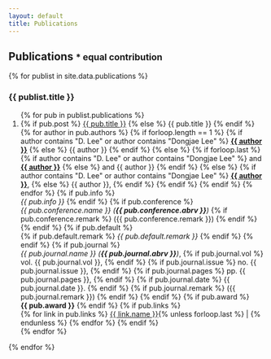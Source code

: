 ```yaml
---
layout: default
title: Publications
---
```


## Publications <small>* equal contribution</small>


{% for publist in site.data.publications %}
### {{ publist.title }}
<ol class="pub {{ publist.classname }}">
{% for pub in publist.publications %}
    <li>
        {% if pub.post %}
            <a href="{{ pub.post }}">{{ pub.title }}</a>
        {% else %}
            {{ pub.title }}
        {% endif %}
        <br>
        {% for author in pub.authors %}
            {% if forloop.length == 1 %}
                {% if author contains "D. Lee" or author contains "Dongjae Lee" %}
                    <b><ins>{{ author }}</ins></b>
                {% else %}
                    {{ author }}
                {% endif %}
            {% else %}
                {% if forloop.last %}
                    {% if author contains "D. Lee" or author contains "Dongjae Lee" %}
                        and <b><ins>{{ author }}</ins></b>
                    {% else %}
                        and {{ author }}
                    {% endif %}
                {% else %}
                    {% if author contains "D. Lee" or author contains "Dongjae Lee" %}
                        <b><ins>{{ author }}</ins></b>,
                    {% else %}
                        {{ author }},
                    {% endif %}
                {% endif %}
            {% endif %}
        {% endfor %}
        {% if pub.info %}
            <br><i>{{ pub.info }}</i>
        {% endif %}
        {% if pub.conference %}
            <br><i>{{ pub.conference.name }} (<b>{{ pub.conference.abrv }}</b>)</i>
            {% if pub.conference.remark %}
                ({{ pub.conference.remark }})
            {% endif %}
        {% endif %}
        {% if pub.default %}
            <br>{% if pub.default.remark %}
                <i>{{ pub.default.remark }}</i>
            {% endif %}
        {% endif %}
        {% if pub.journal %}
            <br><i>{{ pub.journal.name }} (<b>{{ pub.journal.abrv }}</b>)</i>,
            {% if pub.journal.vol %}
                vol. {{ pub.journal.vol }},
            {% endif %}
            {% if pub.journal.issue %}
                no. {{ pub.journal.issue }},
            {% endif %}
            {% if pub.journal.pages %}
                pp. {{ pub.journal.pages }},
            {% endif %}
            {% if pub.journal.date %}
                {{ pub.journal.date }}.
            {% endif %}
            {% if pub.journal.remark %}
                ({{ pub.journal.remark }})
            {% endif %}
        {% endif %}
        {% if pub.award %}
            <br><b>{{ pub.award }}</b>
        {% endif %}
        {% if pub.links %}
            <br>
            {% for link in pub.links %}
                <a href="{{ link.link }}">{{ link.name }}</a>{% unless forloop.last %} | {% endunless %}
            {% endfor %}
        {% endif %}
    </li>
{% endfor %}
</ol>
{% endfor %}
